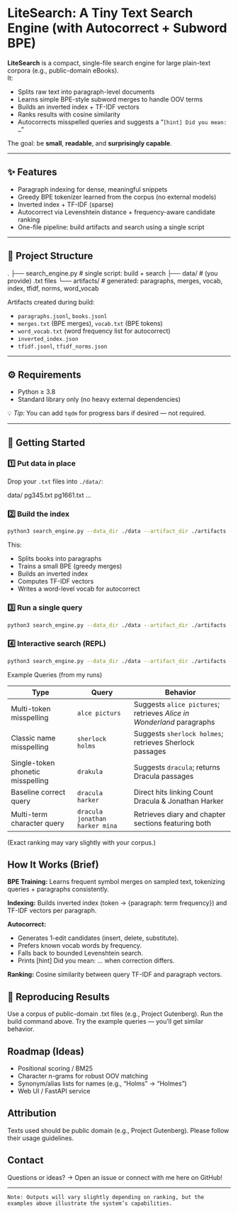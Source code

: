 # LiteSearch: A Tiny Text Search Engine (with Autocorrect + Subword BPE)

**LiteSearch** is a compact, single-file search engine for large plain-text corpora (e.g., public-domain eBooks).  
It:

- Splits raw text into paragraph-level documents  
- Learns simple BPE-style subword merges to handle OOV terms  
- Builds an inverted index + TF-IDF vectors  
- Ranks results with cosine similarity  
- Autocorrects misspelled queries and suggests a “`[hint] Did you mean: …`”

The goal: be **small**, **readable**, and **surprisingly capable**.

---

## ✨ Features

- Paragraph indexing for dense, meaningful snippets  
- Greedy BPE tokenizer learned from the corpus (no external models)  
- Inverted index + TF-IDF (sparse)  
- Autocorrect via Levenshtein distance + frequency-aware candidate ranking  
- One-file pipeline: build artifacts and search using a single script  

---
## 🧩 Project Structure
.
├── search_engine.py # single script: build + search
├── data/ # (you provide) .txt files
└── artifacts/ # generated: paragraphs, merges, vocab, index, tfidf, norms, word_vocab

Artifacts created during build:
- `paragraphs.jsonl`, `books.jsonl`  
- `merges.txt` (BPE merges), `vocab.txt` (BPE tokens)  
- `word_vocab.txt` (word frequency list for autocorrect)  
- `inverted_index.json`  
- `tfidf.jsonl`, `tfidf_norms.json`  

---

## ⚙️ Requirements
- Python ≥ 3.8  
- Standard library only (no heavy external dependencies)

💡 *Tip:* You can add `tqdm` for progress bars if desired — not required.

---

## 🚀 Getting Started

### 1️⃣ Put data in place
Drop your `.txt` files into `./data/`:

data/
pg345.txt
pg1661.txt
...

### 2️⃣ Build the index
```bash
python3 search_engine.py --data_dir ./data --artifact_dir ./artifacts --build
```
This:
- Splits books into paragraphs
- Trains a small BPE (greedy merges)
- Builds an inverted index
- Computes TF-IDF vectors
- Writes a word-level vocab for autocorrect

### 3️⃣ Run a single query
```bash
python3 search_engine.py --data_dir ./data --artifact_dir ./artifacts --query "your query"
```

### 4️⃣ Interactive search (REPL)
```bash
python3 search_engine.py --data_dir ./data --artifact_dir ./artifacts --search
```
Example Queries (from my runs)

| Type                              | Query                          | Behavior                                                              |
| --------------------------------- | ------------------------------ | --------------------------------------------------------------------- |
| Multi-token misspelling           | `alce picturs`                 | Suggests `alice pictures`; retrieves *Alice in Wonderland* paragraphs |
| Classic name misspelling          | `sherlock holms`               | Suggests `sherlock holmes`; retrieves Sherlock passages               |
| Single-token phonetic misspelling | `drakula`                      | Suggests `dracula`; returns Dracula passages                          |
| Baseline correct query            | `dracula harker`               | Direct hits linking Count Dracula & Jonathan Harker                   |
| Multi-term character query        | `dracula jonathan harker mina` | Retrieves diary and chapter sections featuring both                   |

(Exact ranking may vary slightly with your corpus.)

## How It Works (Brief)
**BPE Training:** Learns frequent symbol merges on sampled text, tokenizing queries + paragraphs consistently.

**Indexing:** Builds inverted index (token → {paragraph: term frequency}) and TF-IDF vectors per paragraph.

**Autocorrect:**
- Generates 1-edit candidates (insert, delete, substitute).
- Prefers known vocab words by frequency.
- Falls back to bounded Levenshtein search.
- Prints [hint] Did you mean: … when correction differs.

**Ranking:** Cosine similarity between query TF-IDF and paragraph vectors.

## 🧪 Reproducing Results

Use a corpus of public-domain .txt files (e.g., Project Gutenberg).
Run the build command above.
Try the example queries — you’ll get similar behavior.

## Roadmap (Ideas)
- Positional scoring / BM25
- Character n-grams for robust OOV matching
- Synonym/alias lists for names (e.g., “Holms” → “Holmes”)
- Web UI / FastAPI service

## Attribution
Texts used should be public domain (e.g., Project Gutenberg). Please follow their usage guidelines.

## Contact
Questions or ideas?
→ Open an issue
 or connect with me here on GitHub!
 
---

```Note: Outputs will vary slightly depending on ranking, but the examples above illustrate the system’s capabilities.```
